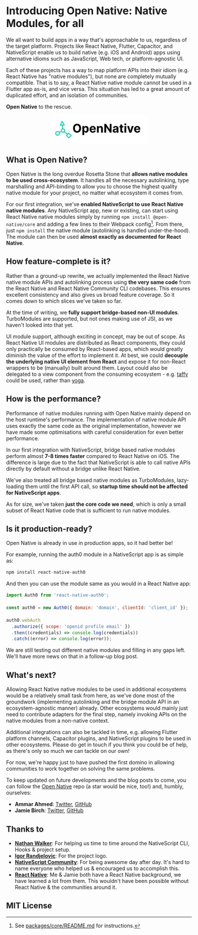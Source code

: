 # Introducing Open Native: Native Modules, for all

We all want to build apps in a way that's approachable to us, regardless of the target platform. Projects like React Native, Flutter, Capacitor, and NativeScript enable us to build native (e.g. iOS and Android) apps using alternative idioms such as JavaScript, Web tech, or platform-agnostic UI.

Each of these projects has a way to map platform APIs into their idiom (e.g. React Native has "native modules"), but none are completely mutually compatible. That is to say, a React Native native module cannot be used in a Flutter app as-is, and vice versa. This situation has led to a great amount of duplicated effort, and an isolation of communities.

**Open Native** to the rescue.

<p align="center">
  <img src="open-native-logo.png" width="270">
</p>

## What is Open Native?

Open Native is the long overdue Rosetta Stone that **allows native modules to be used cross-ecosystem**. It handles all the necessary autolinking, type marshalling and API-binding to allow you to choose the highest quality native module for your project, no matter what ecosystem it comes from.

For our first integration, we've **enabled NativeScript to use React Native native modules**. Any NativeScript app, new or existing, can start using React Native native modules simply by running `npm install @open-native/core` and adding a few lines to their Webpack config[^webpack]. From there, just `npm install` the native module (autolinking is handled under-the-hood). The module can then be used **almost exactly as documented for React Native**.

## How feature-complete is it?

Rather than a ground-up rewrite, we actually implemented the React Native native module APIs and autolinking process using **the very same code** from the React Native and React Native Community CLI codebases. This ensures excellent consistency and also gives us broad feature coverage. So it comes down to which slices we've taken so far.

At the time of writing, we **fully support bridge-based non-UI modules**. TurboModules are supported, but not ones making use of JSI, as we haven't looked into that yet.

UI module support, although exciting in concept, may be out of scope. As React Native UI modules are distributed as React components, they could only practically be consumed by React-based apps, which would greatly diminish the value of the effort to implement it. At best, we could **decouple the underlying native UI element from React** and expose it for non-React wrappers to be (manually) built around them. Layout could also be delegated to a view component from the consuming ecosystem - e.g. [taffy](https://github.com/DioxusLabs/taffy) could be used, rather than [yoga](https://yogalayout.com).

## How is the performance?

Performance of native modules running with Open Native mainly depend on the host runtime's performance. The implementation of native module API uses exactly the same code as the original implementation, however we have made some optimisations with careful consideration for even better performance.

In our first integration with NativeScript, bridge based native modules perform almost **7-8 times faster** compared to React Native on iOS. The difference is large due to the fact that NativeScript is able to call native APIs directly by default without a bridge unlike React Native.

We've also treated all bridge based native modules as TurboModules, lazy-loading them until the first API call, so **startup time should not be affected for NativeScript apps**.

As for size, we've taken **just the core code we need**, which is only a small subset of React Native code that is sufficient to run native modules.

## Is it production-ready?

Open Native is already in use in production apps, so it had better be!

For example, running the auth0 module in a NativeScript app is as simple as:

```js
npm install react-native-auth0
```

And then you can use the module same as you would in a React Native app:

```js
import Auth0 from 'react-native-auth0';

const auth0 = new Auth0({ domain: 'domain', clientId: 'client_id' });

auth0.webAuth
  .authorize({ scope: 'openid profile email' })
  .then((credentials) => console.log(credentials))
  .catch((error) => console.log(error));
```

We are still testing out different native modules and filling in any gaps left. We'll have more news on that in a follow-up blog post.

## What's next?

Allowing React Native native modules to be used in additional ecosystems would be a relatively small task from here, as we've done most of the groundwork (implementing autolinking and the bridge module API in an ecosystem-agnostic manner) already. Other ecosystems would mainly just need to contribute adapters for the final step, namely invoking APIs on the native modules from a non-native context.

Additional integrations can also be tackled in time, e.g. allowing Flutter platform channels, Capacitor plugins, and NativeScript plugins to be used in other ecosystems. Please do get in touch if you think you could be of help, as there's only so much we can tackle on our own!

For now, we're happy just to have pushed the first domino in allowing communities to work together on solving the same problems.

To keep updated on future developments and the blog posts to come, you can follow the [Open Native](https://github.com/OpenNative/open-native) repo (a star would be nice, too!) and, humbly, ourselves:

- **Ammar Ahmed**: [Twitter](https://twitter.com/ammarahm_ed), [GitHub](https://github.com/ammarahm-ed)
- **Jamie Birch**: [Twitter](https://twitter.com/LinguaBrowse), [GitHub](https://github.com/shirakaba)

## Thanks to

- **[Nathan Walker](https://github.com/NathanWalker/)**: For helping us time to time around the NativeScript CLI, Hooks & project setup.
- **[Igor Randjelovic](https://github.com/rigor789)**: For the project logo.
- **[NativeScript Community](https://discord.com/invite/RgmpGky9GR)**: For being awesome day after day. It's hard to name everyone who helped us & encouraged us to accomplish this.
- **[React Native](https://github.com/facebook/react-native)**: Me & Jamie both have a React Native background, we have learned a lot from them. This wouldn't have been possible without React Native & the communities around it.

[^webpack]: See [packages/core/README.md](packages/core/README.md) for instructions.

## MIT License